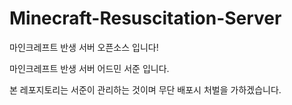 # Minecraft-Resuscitation-Server

마인크레프트 반생 서버 오픈소스 입니다! 

마인크레프트 반생 서버 어드민 서준 입니다. 

본 레포지토리는 서준이 관리하는 것이며 무단 배포시 처벌을 가하겠습니다. 
